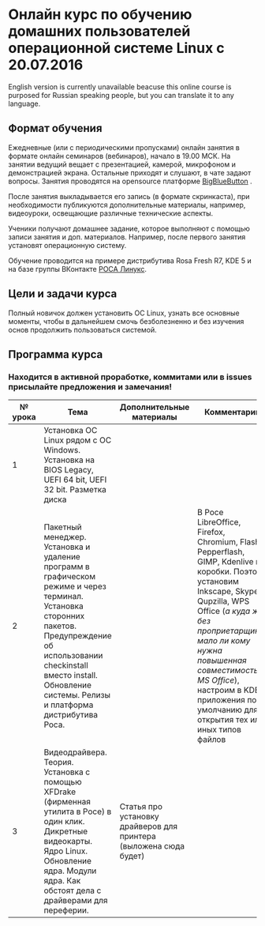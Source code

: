 # Онлайн курс по обучению домашних пользователей операционной системе Linux с 20.07.2016
English version is currently unavailable beacuse this online course is purposed for Russian speaking people, but you can translate it to any language.
## Формат обучения
Ежедневные (или с периодическими пропусками) онлайн занятия в формате онлайн семинаров (вебинаров), начало в 19.00 МСК. На занятии ведущий вещает с презентацией, камерой, микрофоном и демонстрацией экрана. Остальные приходят и слушают, в чате задают вопросы. Занятия проводятся на opensource платформе [BigBlueButton](http://bigbluebutton.org) .

После занятия выкладывается его запись (в формате скринкаста), при необходимости публикуются дополнительные материалы, например, видеоуроки, освещающие различные технические аспекты.

Ученики получают домашнее задание, которое выполняют с помощью записи занятия и доп. материалов. Например, после первого занятия установят операционную систему.

Обучение проводится на примере дистрибутива Rosa Fresh R7, KDE 5 и на базе группы ВКонтакте [РОСА Линукс](https://vk.com/rosalab).
## Цели и задачи курса
Полный новичок должен установить ОС Linux,  узнать все основные моменты, чтобы в дальнейшем смочь безболезненно и без изучения основ продолжить пользоваться системой.

## Программа курса
### Находится в активной проработке, коммитами или в issues присылайте предложения и замечания!
| № урока | Тема | Дополнительные материалы | Комментарии |
| --- | --- | --- | --- |
| 1 | Установка ОС Linux рядом с ОС Windows.  Установка на BIOS Legacy, UEFI 64 bit, UEFI 32 bit. Разметка диска | | |
| 2 | Пакетный менеджер. Установка и удаление программ в графическом режиме и через терминал. Установка сторонних пакетов. Предупреждение об использовании checkinstall вместо install. Обновление системы. Релизы и платформа дистрибутива Роса.| | В Росе LibreOffice, Firefox, Chromium, Flash, Pepperflash, GIMP, Kdenlive из коробки. Поэтому установим Inkscape, Skype, Qupzilla, WPS Office (*а куда ж без проприетарщины, мало ли кому нужна повышенная совместимость с MS Office*), настроим в KDE приложения по умолчанию для открытия тех или иных типов файлов |
| 3 | Видеодрайвера. Теория. Установка с помощью XFDrake (фирменная утилита в Росе) в один клик. Дикретные видеокарты. Ядро Linux. Обновление ядра. Модули ядра. Как обстоят дела с драйверами для переферии. | Статья про установку драйверов для принтера (выложена сюда будет) | |


